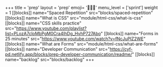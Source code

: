 +++
title = 'prep'
layout = 'prep'
emoji= '🧑🏾‍💻'
menu_level = ['sprint']
weight = 1
[[blocks]]
name="Spaced Repetition"
src="blocks/spaced-repetition"
[[blocks]]
name="What is CSS"
src="module/html-css/what-is-css"
[[blocks]]
name="CSS skills practice"
src="https://www.youtube.com/playlist?list=PLozA7cloMbPgM0Cra4IhDg_HvhP727Abo"
[[blocks]]
name="Forms in 25 minutes"
src="https://www.youtube.com/watch?v=fNcJuPIZ2WE"
[[blocks]]
name="What are Forms"
src="module/html-css/what-are-forms"
[[blocks]]
name="Developer Communication"
src="https://cyf-pd.netlify.app/blocks/prep-developer-communication/readme/"
[[blocks]]
name="backlog"
src="blocks/backlog"
+++

